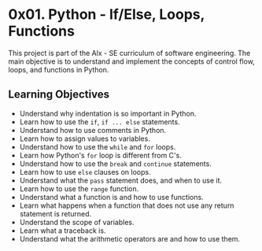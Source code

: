 0x01. Python - If/Else, Loops, Functions
========================================

This project is part of the Alx - SE curriculum of software engineering. The main objective is to understand and implement the concepts of control flow, loops, and functions in Python.

Learning Objectives
-------------------

-   Understand why indentation is so important in Python.
-   Learn how to use the `if`, `if ... else` statements.
-   Understand how to use comments in Python.
-   Learn how to assign values to variables.
-   Understand how to use the `while` and `for` loops.
-   Learn how Python's `for` loop is different from C's.
-   Understand how to use the `break` and `continue` statements.
-   Learn how to use `else` clauses on loops.
-   Understand what the `pass` statement does, and when to use it.
-   Learn how to use the `range` function.
-   Understand what a function is and how to use functions.
-   Learn what happens when a function that does not use any return statement is returned.
-   Understand the scope of variables.
-   Learn what a traceback is.
-   Understand what the arithmetic operators are and how to use them.
